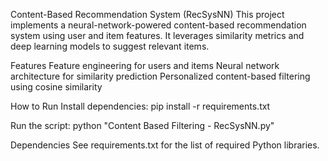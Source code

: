 Content-Based Recommendation System (RecSysNN)
This project implements a neural-network-powered content-based recommendation system using user and item features. It leverages similarity metrics and deep learning models to suggest relevant items.

Features
Feature engineering for users and items
Neural network architecture for similarity prediction
Personalized content-based filtering using cosine similarity

How to Run
Install dependencies:
pip install -r requirements.txt

Run the script:
python "Content Based Filtering - RecSysNN.py"

Dependencies
See requirements.txt for the list of required Python libraries.
